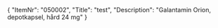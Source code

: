 {
  "ItemNr": "050002",
  "Title": "test",
  "Description": "Galantamin Orion, depotkapsel, hård 24 mg"
}